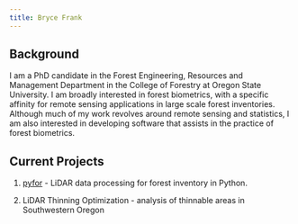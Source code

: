```yaml
---
title: Bryce Frank
---
```


## Background

I am a PhD candidate in the Forest Engineering, Resources and Management Department in the College of Forestry at Oregon State University. I am broadly interested in forest biometrics, with a specific affinity for remote sensing applications in large scale forest inventories. Although much of my work revolves around remote sensing and statistics, I am also interested in developing software that assists in the practice of forest biometrics.

## Current Projects

1. [pyfor](https://github.com/brycefrank/pyfor) - LiDAR data processing for forest inventory in Python.

2. LiDAR Thinning Optimization - analysis of thinnable areas in Southwestern Oregon

